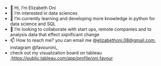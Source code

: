 - 👋 Hi, I’m Elizabeth Oni
- 👀 I’m interested in data sciences 
- 🌱 I’m currently learning and developing more knowledge in python for data science and SQL 
- 💞️ I’m looking to collaborate with start ups, remote companies and to analysis data that effect siqnificant change 
- 📫 How to reach me? you can email me @elizabethoni.08@gmail.com, instagram @favouroni_
- check out my visualization board on tableau ;https://public.tableau.com/app/profile/oni.favour
<!---
shonell/shonell is a ✨ special ✨ repository because its `README.md` (this file) appears on your GitHub profile.
You can click the Preview link to take a look at your changes.
--->
